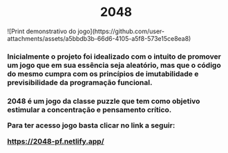 <h1 align="center"> 2048 </h1>
![Print demonstrativo do jogo](https://github.com/user-attachments/assets/a5bbdb3b-66d6-4105-a5f8-573e15ce8ea8)

<h3>Inicialmente o projeto foi idealizado com o intuito de promover um jogo
que em sua essência seja aleatório, mas que o código do mesmo cumpra com os
princípios de imutabilidade e previsibilidade da programação funcional. <h3>

2048 é um jogo da classe puzzle que tem como objetivo estimular a concentração e pensamento crítico.

Para ter acesso jogo basta clicar no link a seguir:

https://2048-pf.netlify.app/
